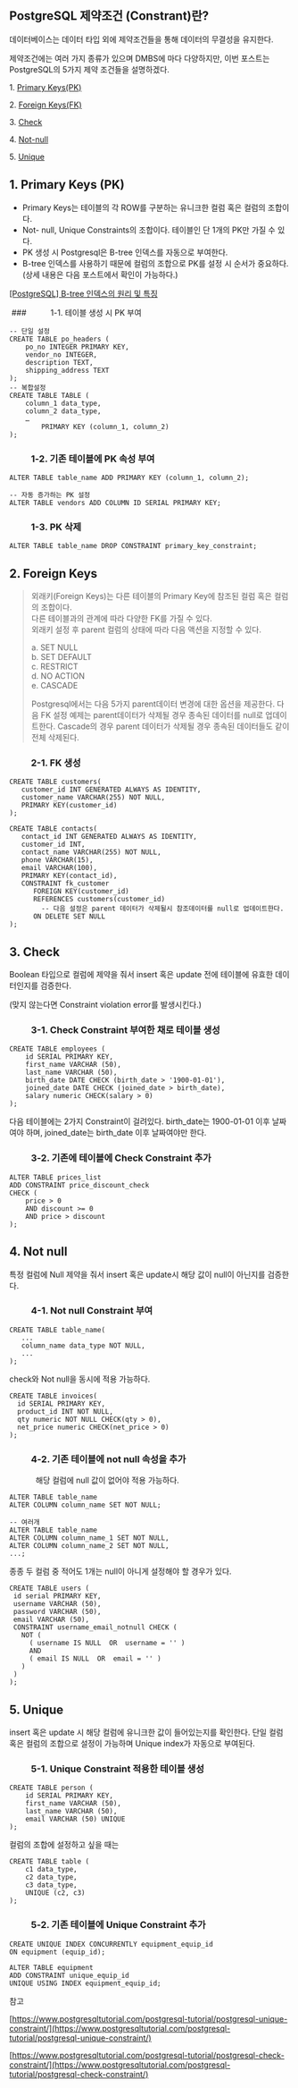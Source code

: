 ## PostgreSQL 제약조건 (Constrant)란?

데이터베이스는 데이터 타입 외에 제약조건들을 통해 데이터의 무결성을 유지한다.

제약조건에는 여러 가지 종류가 있으며 DMBS에 마다 다양하지만, 이번 포스트는 PostgreSQL의 5가지 제약 조건들을 설명하겠다.

1\. [Primary Keys(PK)](#scrollPk)

2\. [Foreign Keys(FK)](#scrollFk)

3\. [Check](#scrollCheck)

4\. [Not-null](#scrollNotNull)

5\. [Unique](#scrollUnique)

## 1\. Primary Keys (PK)

-   Primary Keys는 테이블의 각 ROW를 구분하는 유니크한 컬럼 혹은 컬럼의 조합이다.
-   Not- null, Unique Constraints의 조합이다. 테이블인 단 1개의 PK만 가질 수 있다.
-   PK 생성 시 Postgresql은 B-tree 인덱스를 자동으로 부여한다.
-   B-tree 인덱스를 사용하기 때문에 컬럼의 조합으로 PK를 설정 시 순서가 중요하다. (상세 내용은 다음 포스트에서 확인이 가능하다.)

[\[PostgreSQL\] B-tree 인덱스의 원리 및 특징](https://github.com/junhkang/postgresql/blob/main/B-tree%20%EC%9D%B8%EB%8D%B1%EC%8A%A4%EC%9D%98%20%EC%9B%90%EB%A6%AC%20%EB%B0%8F%20%ED%8A%B9%EC%A7%95.md)

 ###           1-1. 테이블 생성 시 PK 부여

```
-- 단일 설정
CREATE TABLE po_headers (
	po_no INTEGER PRIMARY KEY,
	vendor_no INTEGER,
	description TEXT,
	shipping_address TEXT
);
-- 복합설정
CREATE TABLE TABLE (
	column_1 data_type,
	column_2 data_type,
	… 
        PRIMARY KEY (column_1, column_2)
);
```

###           1-2. 기존 테이블에 PK 속성 부여

```
ALTER TABLE table_name ADD PRIMARY KEY (column_1, column_2);

-- 자동 증가하는 PK 설정
ALTER TABLE vendors ADD COLUMN ID SERIAL PRIMARY KEY;
```

###           1-3. PK 삭제

```
ALTER TABLE table_name DROP CONSTRAINT primary_key_constraint;
```

## 2\. Foreign Keys

> 외래키(Foreign Keys)는 다른 테이블의 Primary Key에 참조된 컬럼 혹은 컬럼의 조합이다.  
> 다른 테이블과의 관계에 따라 다양한 FK를 가질 수 있다.   
> 외래키 설정 후 parent 컬럼의 상태에 따라 다음 액션을 지정할 수 있다.  
>   
> a. SET NULL  
> b. SET DEFAULT  
> c. RESTRICT  
> d. NO ACTION  
> e. CASCADE  
>   
> Postgresql에서는 다음 5가지 parent데이터 변경에 대한 옵션을 제공한다. 다음 FK 설정 예제는 parent데이터가 삭제될 경우 종속된 데이터를 null로 업데이트한다. Cascade의 경우 parent 데이터가 삭제될 경우 종속된 데이터들도 같이 전체 삭제된다.

###           2-1. FK 생성

```
CREATE TABLE customers(
   customer_id INT GENERATED ALWAYS AS IDENTITY,
   customer_name VARCHAR(255) NOT NULL,
   PRIMARY KEY(customer_id)
);

CREATE TABLE contacts(
   contact_id INT GENERATED ALWAYS AS IDENTITY,
   customer_id INT,
   contact_name VARCHAR(255) NOT NULL,
   phone VARCHAR(15),
   email VARCHAR(100),
   PRIMARY KEY(contact_id),
   CONSTRAINT fk_customer
      FOREIGN KEY(customer_id) 
	  REFERENCES customers(customer_id)
		-- 다음 설정은 parent 데이터가 삭제될시 참조데이터를 null로 업데이트한다.
	  ON DELETE SET NULL
);
```

## 3\. Check

Boolean 타입으로 컬럼에 제약을 줘서 insert 혹은 update 전에 테이블에 유효한 데이터인지를 검증한다.

(맞지 않는다면 Constraint violation error를 발생시킨다.)

###           3-1. Check Constraint 부여한 채로 테이블 생성

```
CREATE TABLE employees (
	id SERIAL PRIMARY KEY,
	first_name VARCHAR (50),
	last_name VARCHAR (50),
	birth_date DATE CHECK (birth_date > '1900-01-01'),
	joined_date DATE CHECK (joined_date > birth_date),
	salary numeric CHECK(salary > 0)
);
```

다음 테이블에는 2가지 Constraint이 걸려있다. birth\_date는 1900-01-01 이후 날짜여야 하며, joined\_date는 birth\_date 이후 날짜여야만 한다.

###           3-2. 기존에 테이블에 Check Constraint 추가

```
ALTER TABLE prices_list 
ADD CONSTRAINT price_discount_check 
CHECK (
	price > 0
	AND discount >= 0
	AND price > discount
);
```

## 4\. Not null

특정 컬럼에 Null 제약을 줘서 insert 혹은 update시 해당 값이 null이 아닌지를 검증한다.

###           4-1. Not null Constraint 부여

```
CREATE TABLE table_name(
   ...
   column_name data_type NOT NULL,
   ...
);
```

check와 Not null을 동시에 적용 가능하다.

```
CREATE TABLE invoices(
  id SERIAL PRIMARY KEY,
  product_id INT NOT NULL,
  qty numeric NOT NULL CHECK(qty > 0),
  net_price numeric CHECK(net_price > 0) 
);
```

###           4-2. 기존 테이블에 not null 속성을 추가

            해당 컬럼에 null 값이 없어야 적용 가능하다.

```
ALTER TABLE table_name
ALTER COLUMN column_name SET NOT NULL;

-- 여러개
ALTER TABLE table_name
ALTER COLUMN column_name_1 SET NOT NULL,
ALTER COLUMN column_name_2 SET NOT NULL,
...;
```

종종 두 컬럼 중 적어도 1개는 null이 아니게 설정해야 할 경우가 있다.

```
CREATE TABLE users (
 id serial PRIMARY KEY,
 username VARCHAR (50),
 password VARCHAR (50),
 email VARCHAR (50),
 CONSTRAINT username_email_notnull CHECK (
   NOT (
     ( username IS NULL  OR  username = '' )
     AND
     ( email IS NULL  OR  email = '' )
   )
 )
);
```

## 5\. Unique

insert 혹은 update 시 해당 컬럼에 유니크한 값이 들어있는지를 확인한다. 단일 컬럼 혹은 컬럼의 조합으로 설정이 가능하며 Unique index가 자동으로 부여된다.

###           5-1. Unique Constraint 적용한 테이블 생성

```
CREATE TABLE person (
	id SERIAL PRIMARY KEY,
	first_name VARCHAR (50),
	last_name VARCHAR (50),
	email VARCHAR (50) UNIQUE
);
```

컬럼의 조합에 설정하고 싶을 때는 

```
CREATE TABLE table (
    c1 data_type,
    c2 data_type,
    c3 data_type,
    UNIQUE (c2, c3)
);
```

###           5-2. 기존 테이블에 Unique Constraint 추가

```
CREATE UNIQUE INDEX CONCURRENTLY equipment_equip_id 
ON equipment (equip_id);

ALTER TABLE equipment 
ADD CONSTRAINT unique_equip_id 
UNIQUE USING INDEX equipment_equip_id;
```

참고

[https://www.postgresqltutorial.com/postgresql-tutorial/postgresql-unique-constraint/](https://www.postgresqltutorial.com/postgresql-tutorial/postgresql-unique-constraint/)

[https://www.postgresqltutorial.com/postgresql-tutorial/postgresql-check-constraint/](https://www.postgresqltutorial.com/postgresql-tutorial/postgresql-check-constraint/)